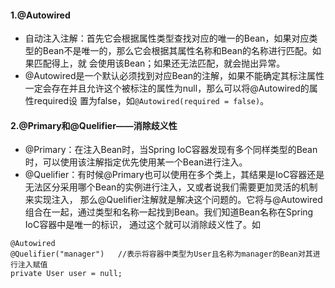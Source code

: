 #### 1.@Autowired
* 自动注入注解：首先它会根据属性类型查找对应的唯一的Bean，如果对应类型的Bean不是唯一的，那么它会根据其属性名称和Bean的名称进行匹配。如果匹配得上，就
会使用该Bean；如果还无法匹配，就会抛出异常。
* @Autowired是一个默认必须找到对应Bean的注解，如果不能确定其标注属性一定会存在并且允许这个被标注的属性为null，那么可以将@Autowired的属性required设
置为false，如`@Autowired(required = false)`。

#### 2.@Primary和@Quelifier——消除歧义性
* @Primary：在注入Bean时，当Spring IoC容器发现有多个同样类型的Bean时，可以使用该注解指定优先使用某一个Bean进行注入。
* @Quelifier：有时候@Primary也可以使用在多个类上，其结果是IoC容器还是无法区分采用哪个Bean的实例进行注入，又或者说我们需要更加灵活的机制来实现注入，
那么@Quelifier注解就是解决这个问题的。它将与@Autowired组合在一起，通过类型和名称一起找到Bean。我们知道Bean名称在Spring IoC容器中是唯一的标识，
通过这个就可以消除歧义性了。如
```
@Autowired
@Quelifier("manager")   //表示将容器中类型为User且名称为manager的Bean对其进行注入赋值
private User user = null;
```
